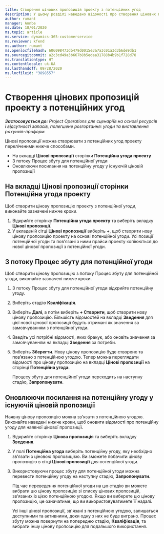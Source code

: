 ```yaml
---
title: Створення цінових пропозицій проекту з потенційних угод
description: У цьому розділі наведено відомості про створення цінових пропозицій проекту з потенційних угод.
author: rumant
manager: Annbe
ms.date: 10/01/2020
ms.topic: article
ms.service: dynamics-365-customerservice
ms.reviewer: kfend
ms.author: rumant
ms.openlocfilehash: 606098473db479d0015e3a7a3c01a3d3b6de9db1
ms.sourcegitcommit: a2c3cd49a3b667b8b5edaa31788b4b9b1f728d78
ms.translationtype: HT
ms.contentlocale: uk-UA
ms.lasthandoff: 09/28/2020
ms.locfileid: "3898557"
---
```

# <a name="create-project-quotes-from-opportunities"></a>Створення цінових пропозицій проекту з потенційних угод

_**Застосовується до:** Project Operations для сценаріїв на основі ресурсів і відсутності запасів, полегшене розгортання: угоди та виставлення рахунків-проформ_

Цінові пропозиції можна створювати з потенційних угод проекту переліченими нижче способами.

- На вкладці **Цінові пропозиції** сторінки **Потенційна угода проекту**
- З потоку Процес збуту для потенційної угоди
- Оновлюючи посилання на потенційну угоду у існуючій ціновій пропозиції

## <a name="from-the-quotes-tab-of-the-project-opportunity-page"></a>На вкладці Цінові пропозиції сторінки Потенційна угода проекту

Щоб створити цінову пропозицію проекту з потенційної угоди, виконайте зазначені нижче кроки.

1. Відкрийте сторінку **Потенційна угода проекту** та виберіть вкладку **Цінові пропозиції**. 
2. У вкладеній сітці **Цінові пропозиції** виберіть **+**, щоб створити нову цінову пропозицію проекту на основі потенційної угоди. Усі позиції потенційної угоди та пов'язані з ними прайси проекту копіюються до нової цінової пропозиції з потенційної угоди.

## <a name="from-the-opportunity-sales-process-flow"></a>З потоку Процес збуту для потенційної угоди

Щоб створити цінову пропозицію з потоку Процес збуту для потенційної угоди, виконайте зазначені нижче кроки.

1. З потоку Процес збуту для потенційної угоди відкрийте потенційну угоду.
2. Виберіть стадію **Кваліфікація**. 
3. Виберіть **Далі**, а потім виберіть **+ Створити**, щоб створити нову цінову пропозицію. Більшість відомостей на вкладці **Зведення** для цієї нової цінової пропозиції будуть отримані як значення за замовчуванням з потенційної угоди. 
4. Введіть усі потрібні відомості, яких бракує, або оновіть значення за замовчуванням на вкладці **Зведення** за потреби.
5. Виберіть **Зберегти**. Нову цінову пропозицію буде створено та пов’язано з потенційною угодою. Тепер можна переглядати відомості про цінову пропозицію на вкладці **Цінові пропозиції** на сторінці **Потенційна угода**. 

   Процесу збуту для потенційної угоди переходить на наступну стадію, **Запропонувати**.


## <a name="by-updating-the-opportunity-reference-on-an-existing-quote"></a>Оновлюючи посилання на потенційну угоду у існуючій ціновій пропозиції

Наявну цінову пропозицію можна зв'язати з потенційною угодою. Виконайте наведені нижче кроки, щоб оновити відомості про потенційну угоду для наявної цінової пропозиції.

1. Відкрийте сторінку **Цінова пропозиція** та виберіть вкладку **Зведення**.
2. У полі **Потенційна угода** виберіть потенційну угоду, яку необхідно зв'язати з ціновою пропозицією. Ви зможете побачити цінову пропозицію в сітці **Цінові пропозиції** для потенційної угоди. 
3. Використовуючи процес збуту для потенційної угоди можна перевести потенційну угоду на наступну стадію, **Запропонувати**. 

   Під час переведення потенційної угоди на цю стадію ви можете вибрати цю цінову пропозицію зі списку цінових пропозицій, зв'язаних із цією потенційною угодою. Якщо ви виберете цю цінову пропозицію, це означатиме, що ви використовуватимете її надалі.

   Усі інші цінові пропозиції, зв'язані з потенційною угодою, залишаться доступними та активними, доки одну з них не буде виграно. Процес збуту можна повернути на попередню стадію, **Кваліфікація**, та вибрати іншу цінову пропозицію для подальшого використання.
